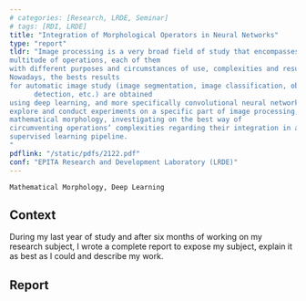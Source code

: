 ```yaml
---
# categories: [Research, LRDE, Seminar]
# tags: [RDI, LRDE]
title: "Integration of Morphological Operators in Neural Networks"
type: "report"
tldr: "Image processing is a very broad field of study that encompasses a
multitude of operations, each of them
with different purposes and circumstances of use, complexities and results.
Nowadays, the bests results
for automatic image study (image segmentation, image classification, object
      detection, etc.) are obtained
using deep learning, and more specifically convolutional neural networks. We
explore and conduct experiments on a specific part of image processing,
mathematical morphology, investigating on the best way of
circumventing operations’ complexities regarding their integration in a
supervised learning pipeline.
"
pdflink: "/static/pdfs/2122.pdf"
conf: "EPITA Research and Development Laboratory (LRDE)"
---
```


```
Mathematical Morphology, Deep Learning
```

## Context

During my last year of study and after six months of working on my research
subject, I wrote a complete report to expose my subject, explain it as best as I
could and describe my work.

## Report
